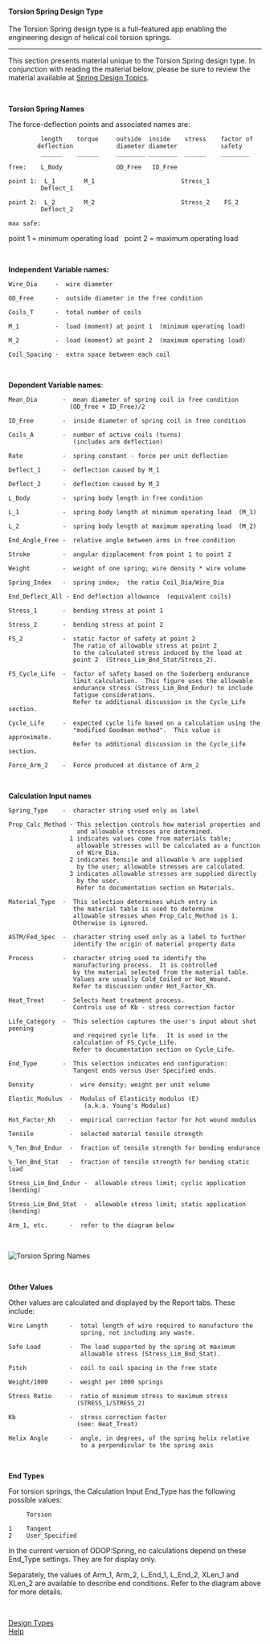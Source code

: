 #### Torsion Spring Design Type

The Torsion Spring design type is a full-featured app enabling the engineering 
design of helical coil torsion springs.

___

This section presents material unique to the Torsion Spring design type.
In conjunction with reading the material below, please be sure to review the material 
available at [Spring Design Topics](../SpringDesign).   

&nbsp;

**Torsion Spring Names**   

 The force-deflection points and associated names are:

             length    torque     outside  inside    stress    factor of
            deflection            diameter diameter            safety
             ______    ______     ________ ________  ______    ________
    
    free:    L_Body               OD_Free   ID_Free
    
    point 1:  L_1        M_1                        Stress_1
             Deflect_1
    
    point 2:  L_2        M_2                        Stress_2    FS_2
             Deflect_2
    
    max safe:   


 point 1 = minimum operating load &nbsp; point 2 = maximum operating load   

&nbsp;
   
**Independent Variable names:**   

    Wire_Dia     -  wire diameter
    
    OD_Free      -  outside diameter in the free condition
    
    Coils_T      -  total number of coils
    
    M_1          -  load (moment) at point 1  (minimum operating load)
    
    M_2          -  load (moment) at point 2  (maximum operating load)
    
    Coil_Spacing -  extra space between each coil
   
&nbsp;
   
**Dependent Variable names**:

    Mean_Dia       -  mean diameter of spring coil in free condition
                     (OD_free + ID_Free)/2 
     
    ID_Free        -  inside diameter of spring coil in free condition
    
    Coils_A        -  number of active coils (turns)
                      (includes arm deflection)
                      
    Rate           -  spring constant - force per unit deflection 
    
    Deflect_1      -  deflection caused by M_1
    
    Deflect_2      -  deflection caused by M_2
    
    L_Body         -  spring body length in free condition 
    
    L_1            -  spring body length at minimum operating load  (M_1) 
    
    L_2            -  spring body length at maximum operating load  (M_2) 
    
    End_Angle_Free -  relative angle between arms in free condition 
    
    Stroke         -  angular displacement from point 1 to point 2 
    
    Weight         -  weight of one spring; wire density * wire volume 
    
    Spring_Index   -  spring index;  the ratio Coil_Dia/Wire_Dia 
    
    End_Deflect_All - End deflection allowance  (equivalent coils) 
    
    Stress_1       -  bending stress at point 1 
    
    Stress_2       -  bending stress at point 2 
    
    FS_2           -  static factor of safety at point 2
                      The ratio of allowable stress at point 2
                      to the calculated stress induced by the load at
                      point 2  (Stress_Lim_Bnd_Stat/Stress_2). 
                      
    FS_Cycle_Life  -  factor of safety based on the Soderberg endurance
                      limit calculation.  This figure uses the allowable
                      endurance stress (Stress_Lim_Bnd_Endur) to include
                      fatigue considerations.  
                      Refer to additional discussion in the Cycle_Life section.
                      
    Cycle_Life     -  expected cycle life based on a calculation using the 
                      "modified Goodman method".  This value is approximate.  
                      Refer to additional discussion in the Cycle_Life section.
                      
    Force_Arm_2    -  Force produced at distance of Arm_2

&nbsp;
   
**Calculation Input names**   

    Spring_Type    -  character string used only as label
    
    Prop_Calc_Method - This selection controls how material properties and
                       and allowable stresses are determined.
                     1 indicates values come from materials table;
                       allowable stresses will be calculated as a function
                       of Wire_Dia.
                     2 indicates tensile and allowable % are supplied
                       by the user; allowable stresses are calculated.
                     3 indicates allowable stresses are supplied directly
                       by the user.
                       Refer to documentation section on Materials.
    
    Material_Type  -  This selection determines which entry in
                      the material table is used to determine
                      allowable stresses when Prop_Calc_Method is 1.
                      Otherwise is ignored.
    
    ASTM/Fed_Spec  -  character string used only as a label to further
                      identify the origin of material property data
    
    Process        -  character string used to identify the
                      manufacturing process.  It is controlled
                      by the material selected from the material table.
                      Values are usually Cold_Coiled or Hot_Wound.
                      Refer to discussion under Hot_Factor_Kh.
    
    Heat_Treat     -  Selects heat treatment process.
                      Controls use of Kb - stress correction factor
    
<!---  -->
<!---    CATALOG_NUMBER  -  character string that contains the catalog number of -->
<!---            the most recent catalog selection.   -->
<!---            Otherwise is ignored.     -->
<!---    MATERIAL_FILE    -  character string containing the material table name. -->
<!---            It is normally established by the initialState.js file.  -->
<!---  -->
     
    Life_Category  -  This selection captures the user's input about shot peening
                      and required cycle life.  It is used in the
                      calculation of FS_Cycle_Life.
                      Refer to documentation section on Cycle_Life.
    
    End_Type       -  This selection indicates end configuration:
                      Tangent ends versus User Specified ends.
    
<!---  -->
<!---     INACTIVE_COILS   -  number of inactive coils (depends on end type)  -->
<!---  -->
    
    Density          -  wire density; weight per unit volume 
    
    Elastic_Modulus  -  Modulus of Elasticity modulus (E) 
                         (a.k.a. Young's Modulus)
                         
    Hot_Factor_Kh    -  empirical correction factor for hot wound modulus 
    
    Tensile          -  selected material tensile strength 
    
    %_Ten_Bnd_Endur  -  fraction of tensile strength for bending endurance 
    
    %_Ten_Bnd_Stat   -  fraction of tensile strength for bending static load 
    
    Stress_Lim_Bnd_Endur -  allowable stress limit; cyclic application (bending) 
    
    Stress_Lim_Bnd_Stat  -  allowable stress limit; static application (bending)
    
    Arm_1, etc.      -  refer to the diagram below

&nbsp;

![Torsion Spring Names](./png/TorsionNames.png "Torsion Spring Names")   

&nbsp;

**Other Values**   

Other values are calculated and displayed by the Report tabs. 
These include:

    Wire Length      -  total length of wire required to manufacture the
                        spring, not including any waste.
    
    Safe Load        -  The load supported by the spring at maximum 
                        allowable stress (Stress_Lim_Bnd_Stat).
    
    Pitch            -  coil to coil spacing in the free state
    
    Weight/1000      -  weight per 1000 springs 
    
    Stress Ratio     -  ratio of minimum stress to maximum stress
                       (STRESS_1/STRESS_2)
    
    Kb               -  stress correction factor
                       (see: Heat_Treat)
    
    Helix Angle      -  angle, in degrees, of the spring helix relative
                        to a perpendicular to the spring axis

&nbsp;

**End Types**   

For torsion springs, the Calculation Input End_Type has the following possible values:

         Torsion   
         
    1    Tangent
    2    User_Specified

In the current version of ODOP:Spring, no calculations depend on these End_Type settings.
They are for display only.   

Separately, the values of Arm\_1, Arm\_2, L\_End\_1, L\_End\_2, XLen\_1 and XLen_2 are available to
describe end conditions. 
Refer to the diagram above for more details.   

&nbsp;

[Design Types](./)   
[Help](../)   


&nbsp;


<!---
While single line comments work as expected, a multi-line comment must be the last thing in the file.
Eclipse .md Preview suppresses display of everything after the comment header.

**Under Construction**   
This page is still a work in progress !   

The following lines are alternate syntax for in-line image links   
See docs/procedures/ImageLocations for preferred approach on image path.   

![Torsion Spring Names](./png/TorsionNames.png "Torsion Spring Names")   

<img src="../../../client/public/designtypes/Spring/Torsion/TorsionNames.png" alt="Torsion Spring Names"/>

<img src="https://raw.githubusercontent.com/thegrumpys/odop/master/client/public/designtypes/Spring/Torsion/TorsionNames.png" alt="Torsion Spring Names"/>   

![Torsion Spring Names](https://raw.githubusercontent.com/thegrumpys/odop/master/client/public/designtypes/Spring/Torsion/TorsionNames.png "Torsion Spring Names")   

![Torsion Spring Names](https://www.springdesignsoftware.org/odop/designtypes/Spring/Torsion/TorsionNames.png "Torsion Spring Names")   

-->


